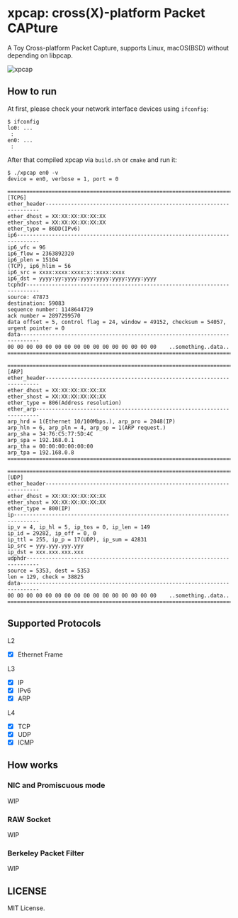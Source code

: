 # xpcap: cross(X)-platform Packet CAPture

A Toy Cross-platform Packet Capture, supports Linux, macOS(BSD) without depending on libpcap.

![xpcap](https://user-images.githubusercontent.com/5564044/47612189-e411a780-dab8-11e8-94ad-bac70e443e2e.gif)

## How to run

At first, please check your network interface devices using `ifconfig`:

```
$ ifconfig
lo0: ...
 :
en0: ...
 :
```

After that compiled xpcap via `build.sh` or `cmake` and run it:

```
$ ./xpcap en0 -v
device = en0, verbose = 1, port = 0

================================================================================
[TCP6]
ether_header--------------------------------------------------------------------
ether_dhost = XX:XX:XX:XX:XX:XX
ether_shost = XX:XX:XX:XX:XX:XX
ether_type = 86DD(IPv6)
ip6-----------------------------------------------------------------------------
ip6_vfc = 96
ip6_flow = 2363892320
ip6_plen = 15104
(TCP), ip6_hlim = 56
ip6_src = xxxx:xxxx:xxxx:x::xxxx:xxxx
ip6_dst = yyyy:yy:yyyy:yyyy:yyyy:yyyy:yyyy:yyyy
tcphdr--------------------------------------------------------------------------
source: 47873
destination: 59083
sequence number: 1148644729
ack number = 2897299570
data offset = 5, control flag = 24, window = 49152, checksum = 54057, urgent pointer = 0
data----------------------------------------------------------------------------
00 00 00 00 00 00 00 00 00 00 00 00 00 00 00 00    ..something..data..
================================================================================

================================================================================
[ARP]
ether_header--------------------------------------------------------------------
ether_dhost = XX:XX:XX:XX:XX:XX
ether_shost = XX:XX:XX:XX:XX:XX
ether_type = 806(Address resolution)
ether_arp-----------------------------------------------------------------------
arp_hrd = 1(Ethernet 10/100Mbps.), arp_pro = 2048(IP)
arp_hln = 6, arp_pln = 4, arp_op = 1(ARP request.)
arp_sha = 34:76:C5:77:5D:4C
arp_spa = 192.168.0.1
arp_tha = 00:00:00:00:00:00
arp_tpa = 192.168.0.8
================================================================================

================================================================================
[UDP]
ether_header--------------------------------------------------------------------
ether_dhost = XX:XX:XX:XX:XX:XX
ether_shost = XX:XX:XX:XX:XX:XX
ether_type = 800(IP)
ip------------------------------------------------------------------------------
ip_v = 4, ip_hl = 5, ip_tos = 0, ip_len = 149
ip_id = 29282, ip_off = 0, 0
ip_ttl = 255, ip_p = 17(UDP), ip_sum = 42831
ip_src = yyy.yyy.yyy.yyy
ip_dst = xxx.xxx.xxx.xxx
udphdr--------------------------------------------------------------------------
source = 5353, dest = 5353
len = 129, check = 38825
data----------------------------------------------------------------------------
00 00 00 00 00 00 00 00 00 00 00 00 00 00 00 00    ..something..data..
================================================================================
```

## Supported Protocols

L2

* [x] Ethernet Frame

L3

* [x] IP
* [x] IPv6
* [x] ARP

L4

* [x] TCP
* [x] UDP
* [x] ICMP

## How works

### NIC and Promiscuous mode

WIP

### RAW Socket

WIP

### Berkeley Packet Filter

WIP

## LICENSE

MIT License.

